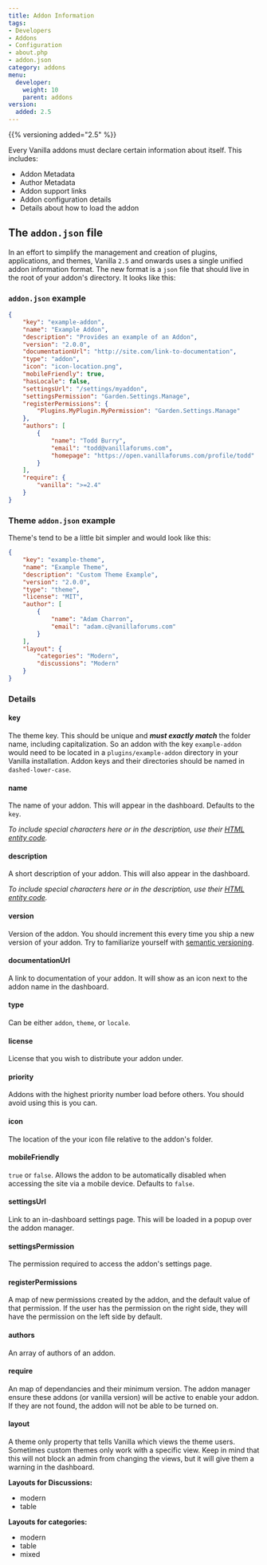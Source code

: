 ```yaml
---
title: Addon Information
tags:
- Developers
- Addons
- Configuration
- about.php
- addon.json
category: addons
menu:
  developer:
    weight: 10
    parent: addons
version:
  added: 2.5
---
```

{{% versioning added="2.5" %}}

Every Vanilla addons must declare certain information about itself. This includes:

- Addon Metadata
- Author Metadata
- Addon support links
- Addon configuration details
- Details about how to load the addon

## The `addon.json` file

In an effort to simplify the management and creation of plugins, applications, and themes, Vanilla `2.5` and onwards uses a single unified addon information format. The new format is a `json` file that should live in the root of your addon's directory. It looks like this:

### `addon.json` example

```json
{
    "key": "example-addon",
    "name": "Example Addon",
    "description": "Provides an example of an Addon",
    "version": "2.0.0",
    "documentationUrl": "http://site.com/link-to-documentation",
    "type": "addon",
    "icon": "icon-location.png",
    "mobileFriendly": true,
    "hasLocale": false,
    "settingsUrl": "/settings/myaddon",
    "settingsPermission": "Garden.Settings.Manage",
    "registerPermissions": {
        "Plugins.MyPlugin.MyPermission": "Garden.Settings.Manage"
    },
    "authors": [
        {
            "name": "Todd Burry",
            "email": "todd@vanillaforums.com",
            "homepage": "https://open.vanillaforums.com/profile/todd"
        }
    ],
    "require": {
        "vanilla": ">=2.4"
    }
}
```

### Theme `addon.json` example

Theme's tend to be a little bit simpler and would look like this:

```json
{
    "key": "example-theme",
    "name": "Example Theme",
    "description": "Custom Theme Example",
    "version": "2.0.0",
    "type": "theme",
    "license": "MIT",
    "author": [
        {
            "name": "Adam Charron",
            "email": "adam.c@vanillaforums.com"
        }
    ],
    "layout": {
        "categories": "Modern",
        "discussions": "Modern"
    }
}
```

### Details

#### key

The theme key. This should be unique and ***must exactly match*** the folder name, including capitalization. So an addon with the key `example-addon` would need to be located in a `plugins/example-addon` directory in your Vanilla installation. Addon keys and their directories should be named in `dashed-lower-case`.

#### name

The name of your addon. This will appear in the dashboard. Defaults to the `key`.

*To include special characters here or in the description, use their [HTML entity code](https://www.w3schools.com/html/html_entities.asp).*

#### description

A short description of your addon. This will also appear in the dashboard.

*To include special characters here or in the description, use their [HTML entity code](https://www.w3schools.com/html/html_entities.asp).*

#### version

Version of the addon. You should increment this every time you ship a new version  of your addon. Try to familiarize yourself with [semantic versioning](http://semver.org/).

#### documentationUrl

A link to documentation of your addon. It will show as an icon next to the addon name in the dashboard.

#### type

Can be either `addon`, `theme`, or `locale`.

#### license

License that you wish to distribute your addon under.

#### priority

Addons with the highest priority number load before others. You should avoid using this is you can.

#### icon

The location of the your icon file relative to the addon's folder.

#### mobileFriendly

`true` or `false`. Allows the addon to be automatically disabled when accessing the site via a mobile device. Defaults to `false`.

#### settingsUrl

Link to an in-dashboard settings page. This will be loaded in a popup over the addon manager.

#### settingsPermission

The permission required to access the addon's settings page.

#### registerPermissions

A map of new permissions created by the addon, and the default value of that permission. If the user has the permission on the right side, they will have the permission on the left side by default.

#### authors

An array of authors of an addon.

#### require

An map of dependancies and their minimum version. The addon manager ensure these addons (or vanilla version) will be active to enable your addon. If they are not found, the addon will not be able to be turned on.

#### layout
A theme only property that tells Vanilla which views the theme users. Sometimes custom themes only work with a specific view. Keep in mind that this will not block an admin from changing the views, but it will give them a warning in the dashboard.

**Layouts for Discussions:**

  * modern
  * table

**Layouts for categories:**

  * modern
  * table
  * mixed
